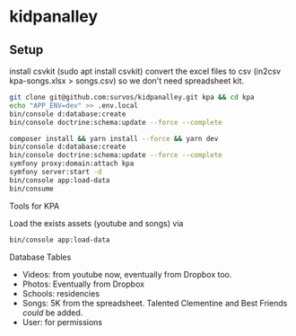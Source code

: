 # kidpanalley

## Setup

install csvkit (sudo apt install csvkit)
convert the excel files to csv (in2csv kpa-songs.xlsx > songs.csv)
so we don't need spreadsheet kit.


```bash
git clone git@github.com:survos/kidpanalley.git kpa && cd kpa
echo "APP_ENV=dev" >> .env.local
bin/console d:database:create 
bin/console doctrine:schema:update --force --complete

composer install && yarn install --force && yarn dev
bin/console d:database:create 
bin/console doctrine:schema:update --force --complete
symfony proxy:domain:attach kpa
symfony server:start -d
bin/console app:load-data
bin/consume
```


Tools for KPA

Load the exists assets (youtube and songs) via

```bash
bin/console app:load-data
```
    
Database Tables

* Videos: from youtube now, eventually from Dropbox too.
* Photos: Eventually from Dropbox
* Schools: residencies
* Songs: 5K from the spreadsheet.  Talented Clementine and Best Friends _could_ be added.
* User: for permissions
